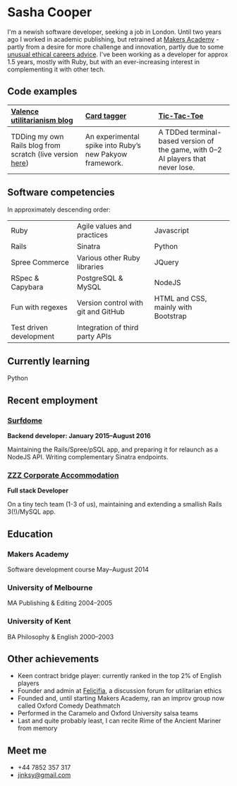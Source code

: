 Sasha Cooper
==

I'm a newish software developer, seeking a job in London. Until two years ago I worked in academic publishing, but retrained at [Makers Academy](http://www.makersacademy.com/) - partly from a desire for more challenge and innovation, partly due to some [unusual ethical careers advice](https://80000hours.org/articles/earning-to-give/). I've been working as a developer for approx 1.5 years, mostly with Ruby, but with an ever-increasing interest in complementing it with other tech. 

Code examples
--

| [Valence utilitarianism blog](https://github.com/Arepo/rails-blog) | [Card tagger](https://github.com/Arepo/card-tagger) | [Tic-Tac-Toe](https://github.com/Arepo/tictactoe) |
|:--------- |:----------- |:---------------- |
| TDDing my own Rails blog from scratch (live version [here](https://fathomless-meadow-92606.herokuapp.com/))  | An experimental spike into Ruby’s new Pakyow framework. | A TDDed terminal-based version of the game, with 0–2 AI players that never lose. |

Software competencies
--

In approximately descending order:

<table>
  <tr>
    <td>Ruby</td>
    <td>Agile values and practices</td>
    <td>Javascript</td>
  </tr>
  <tr>
    <td>Rails</td>
    <td>Sinatra</td>
    <td>Python</td>
  </tr>
  <tr>
    <td>Spree Commerce</td>
    <td>Various other Ruby libraries</td>
    <td>JQuery</td>
  </tr>
  <tr>
    <td>RSpec & Capybara</td>
    <td>PostgreSQL & MySQL</td>
    <td>NodeJS</td>
  </tr>
  <tr>
    <td>Fun with regexes </td>
    <td>Version control with git and GitHub</td>
    <td>HTML and CSS, mainly with Bootstrap</td>
  </tr>
  <tr>
    <td>Test driven development</td>
    <td>Integration of third party APIs</td>
  </tr>
</table>


Currently learning
--

Python

Recent employment
--

### [Surfdome](https://www.surfdome.com/)

**Backend developer: January 2015–August 2016**

Maintaining the Rails/Spree/pSQL app, and preparing it for relaunch as a NodeJS API. Writing complementary Sinatra endpoints.

### [ZZZ Corporate Accommodation](https://www.zzz.co.uk/) 

**Full stack Developer**

On a tiny tech team (1-3 of us), maintaining and extending a smallish Rails 3(!)/MySQL app.

Education
--

### Makers Academy
Software development course	  May–August 2014

### University of Melbourne
MA Publishing & Editing         2004–2005

### University of Kent
BA Philosophy & English	        2000–2003


Other achievements
--

 * Keen contract bridge player: currently ranked in the top 2% of English players
 * Founder and admin at [Felicifia](http://felicifia.org/), a discussion forum for utilitarian ethics
 * Founded and, until starting Makers Academy, ran an improv group now called Oxford Comedy Deathmatch
 * Performed in the Caramelo and Oxford University salsa teams
 * Last and quite probably least, I can recite Rime of the Ancient Mariner from memory

Meet me
--

 * +44 7852 357 317
 * jinksy@gmail.com

